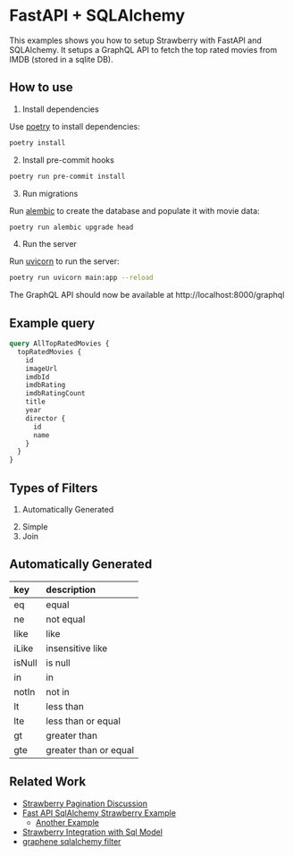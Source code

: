 # FastAPI + SQLAlchemy

This examples shows you how to setup Strawberry with FastAPI and SQLAlchemy. It
setups a GraphQL API to fetch the top rated movies from IMDB (stored in a sqlite
DB).

## How to use

1. Install dependencies

Use [poetry](https://python-poetry.org/) to install dependencies:

```bash
poetry install
```

<!--alex ignore hooks-->

2. Install pre-commit hooks

```bash
poetry run pre-commit install
```

3. Run migrations

Run [alembic](https://alembic.sqlalchemy.org/en/latest/) to create the database
and populate it with movie data:

```bash
poetry run alembic upgrade head
```

4. Run the server

Run [uvicorn](https://www.uvicorn.org/) to run the server:

```bash
poetry run uvicorn main:app --reload
```

The GraphQL API should now be available at http://localhost:8000/graphql

## Example query

```graphql
query AllTopRatedMovies {
  topRatedMovies {
    id
    imageUrl
    imdbId
    imdbRating
    imdbRatingCount
    title
    year
    director {
      id
      name
    }
  }
}
```

## Types of Filters

1. Automatically Generated
<!--alex ignore simple-->
2. Simple
3. Join

## Automatically Generated

| key    | description           |
| :----- | :-------------------- |
| eq     | equal                 |
| ne     | not equal             |
| like   | like                  |
| iLike  | insensitive like      |
| isNull | is null               |
| in     | in                    |
| notIn  | not in                |
| lt     | less than             |
| lte    | less than or equal    |
| gt     | greater than          |
| gte    | greater than or equal |

## Related Work

- [Strawberry Pagination Discussion](https://github.com/strawberry-graphql/strawberry/issues/175#issuecomment-934200864)
- [Fast API SqlAlchemy Strawberry Example](https://github.com/strawberry-graphql/examples/tree/main/fastapi-sqlalchemy)
  - [Another Example](https://github.com/ThirVondukr/manga-backend)
- [Strawberry Integration with Sql Model](https://github.com/strawberry-graphql/strawberry/discussions/1183#discussioncomment-1249751)
- [graphene sqlalchemy filter](https://github.com/art1415926535/graphene-sqlalchemy-filter)
